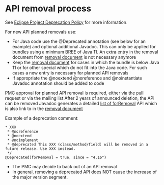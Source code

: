 # API removal process

See [Eclipse Project Deprecation Policy](https://wiki.eclipse.org/Eclipse/API_Central/Deprecation_Policy) for more information.

For new API planned removals use:

* For Java code use the @Deprecated annotation (see below for an example) and optional additional Javadoc. This can only be applied for bundles using a minimum BREE of Java 11. An extra entry in the removal document from [removal document](https://github.com/eclipse-platform/eclipse.platform.common/blob/master/bundles/org.eclipse.platform.doc.isv/porting/removals.html) is not necessary anymore
* Keep the [removal document](https://github.com/eclipse-platform/eclipse.platform.common/blob/master/bundles/org.eclipse.platform.doc.isv/porting/removals.html) for cases in which the bundle is below Java 11 or for other special which do not fit into the Java code. For such cases a new entry is necessary for planned API removals
* If appropriate the @noextend @noreference and @noinstantiate Javadoc annotation should be added to code

PMC approval for planned API removal is required, either via the pull request or via the mailing list
After 2 years of announced deletion, the API can be removed
Javadoc generates a detailed [list of forRemoval](http://help.eclipse.org/latest/topic/org.eclipse.platform.doc.isv/reference/api/deprecated-list.html#forRemoval) API which is also link to in the [removal document](https://github.com/eclipse-platform/eclipse.platform.common/blob/master/bundles/org.eclipse.platform.doc.isv/porting/removals.html)

Example of a deprecation comment:

``` 
* XXX
 * @noreference
 * @noextend
 * @noimplement
 * @deprecated This XXX (class/method/field) will be removed in a future release. Use XXX instead.
 */
@Deprecated(forRemoval = true, since = "4.16")
``` 
* The PMC may decide to back out of an API removal
* In general, removing a deprecated API does NOT cause the increase of the major version segment.
